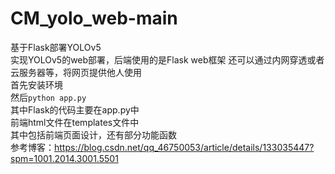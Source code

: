 # CM_yolo_web-main
基于Flask部署YOLOv5  
实现YOLOv5的web部署，后端使用的是Flask web框架 还可以通过内网穿透或者云服务器等，将网页提供他人使用  
首先安装环境  
然后```python app.py```  
其中Flask的代码主要在app.py中  
前端html文件在templates文件中  
其中包括前端页面设计，还有部分功能函数  
参考博客：https://blog.csdn.net/qq_46750053/article/details/133035447?spm=1001.2014.3001.5501
